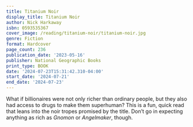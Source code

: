 ```yaml
---
title: Titanium Noir
display_title: Titanium Noir
author: Nick Harkaway
isbn: 0593535367
cover_image: /reading/titanium-noir/titanium-noir.jpg
genre: Fiction
format: Hardcover
page_count: 236
publication_date: '2023-05-16'
publisher: National Geographic Books
print_type: BOOK
date: '2024-07-23T15:31:42.310-04:00'
start_date: '2024-07-21'
end_date: '2024-07-23'
---
```


What if billionaires were not only richer than ordinary people, but they also had access to drugs to make them superhuman? This is a fun, quick read that leans into the noir tropes promised by the title. Don’t go in expecting anything as rich as *Gnomon* or *Angelmaker*, though.
